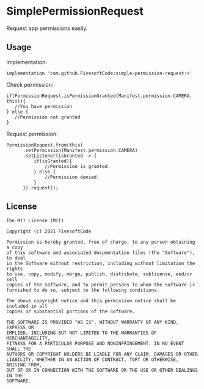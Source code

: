 # SimplePermissionRequest

Request app permissions easily.

## Usage 

Implementation:

    implementation 'com.github.FivesoftCode:simple-permission-request:+'

Check permission:

    if(PermissionRequest.isPermissionGranted(Manifest.permission.CAMERA, this)){
       //You have permission
    } else {
       //Permission not granted
    }
    
Request permission:

    PermissionRequest.from(this)
          .setPermission(Manifest.permission.CAMERA)
          .setListener(isGranted -> {
              if(isGranted){
                  //Permission is granted.
              } else {
                  //Permission denied.
              }
          }).request();
          
## License

    The MIT License (MIT)

    Copyright (c) 2021 FivesoftCode

    Permission is hereby granted, free of charge, to any person obtaining a copy
    of this software and associated documentation files (the "Software"), to deal
    in the Software without restriction, including without limitation the rights
    to use, copy, modify, merge, publish, distribute, sublicense, and/or sell
    copies of the Software, and to permit persons to whom the Software is
    furnished to do so, subject to the following conditions:

    The above copyright notice and this permission notice shall be included in all
    copies or substantial portions of the Software.

    THE SOFTWARE IS PROVIDED "AS IS", WITHOUT WARRANTY OF ANY KIND, EXPRESS OR
    IMPLIED, INCLUDING BUT NOT LIMITED TO THE WARRANTIES OF MERCHANTABILITY,
    FITNESS FOR A PARTICULAR PURPOSE AND NONINFRINGEMENT. IN NO EVENT SHALL THE
    AUTHORS OR COPYRIGHT HOLDERS BE LIABLE FOR ANY CLAIM, DAMAGES OR OTHER
    LIABILITY, WHETHER IN AN ACTION OF CONTRACT, TORT OR OTHERWISE, ARISING FROM,
    OUT OF OR IN CONNECTION WITH THE SOFTWARE OR THE USE OR OTHER DEALINGS IN THE
    SOFTWARE.
